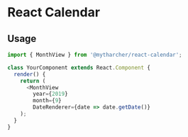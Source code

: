 React Calendar
==========

Usage
----------

~~~javascript
import { MonthView } from '@mytharcher/react-calendar';

class YourComponent extends React.Component {
  render() {
    return (
      <MonthView
        year={2019}
        month={9}
        DateRenderer={date => date.getDate()}
    );
  }
}
~~~
